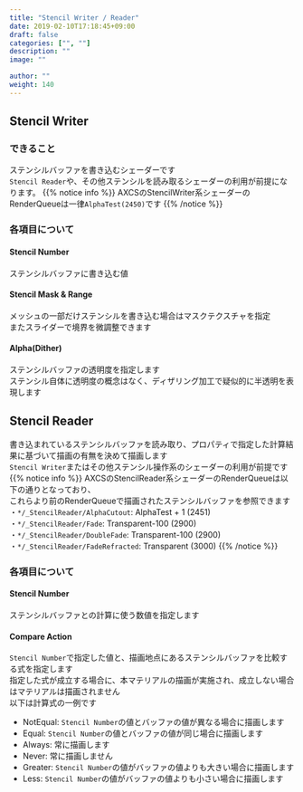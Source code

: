 ```yaml
---
title: "Stencil Writer / Reader"
date: 2019-02-10T17:18:45+09:00
draft: false
categories: ["", ""]
description: ""
image: ""

author: ""
weight: 140
---
```

## Stencil Writer
### できること
ステンシルバッファを書き込むシェーダーです  
`Stencil Reader`や、その他ステンシルを読み取るシェーダーの利用が前提になります。
{{% notice info %}}
AXCSのStencilWriter系シェーダーのRenderQueueは一律`AlphaTest(2450)`です
{{% /notice %}}
<!-- {{< figure src="/images/cat_common1.gif" >}} -->
### 各項目について
#### Stencil Number
ステンシルバッファに書き込む値
#### Stencil Mask & Range
メッシュの一部だけステンシルを書き込む場合はマスクテクスチャを指定  
またスライダーで境界を微調整できます
#### Alpha(Dither)
ステンシルバッファの透明度を指定します  
ステンシル自体に透明度の概念はなく、ディザリング加工で疑似的に半透明を表現します
## Stencil Reader
書き込まれているステンシルバッファを読み取り、プロパティで指定した計算結果に基づいて描画の有無を決めて描画します  
`Stencil Writer`またはその他ステンシル操作系のシェーダーの利用が前提です
{{% notice info %}}
AXCSのStencilReader系シェーダーのRenderQueueは以下の通りとなっており、  
これらより前のRenderQueueで描画されたステンシルバッファを参照できます  
・`*/_StencilReader/AlphaCutout`: AlphaTest + 1 (2451)  
・`*/_StencilReader/Fade`: Transparent-100 (2900)  
・`*/_StencilReader/DoubleFade`: Transparent-100 (2900)  
・`*/_StencilReader/FadeRefracted`: Transparent (3000)
{{% /notice %}}
### 各項目について
#### Stencil Number
ステンシルバッファとの計算に使う数値を指定します
#### Compare Action
`Stencil Number`で指定した値と、描画地点にあるステンシルバッファを比較する式を指定します  
指定した式が成立する場合に、本マテリアルの描画が実施され、成立しない場合はマテリアルは描画されません  
以下は計算式の一例です
- NotEqual: `Stencil Number`の値とバッファの値が異なる場合に描画します
- Equal: `Stencil Number`の値とバッファの値が同じ場合に描画します
- Always: 常に描画します
- Never: 常に描画しません
- Greater: `Stencil Number`の値がバッファの値よりも大きい場合に描画します
- Less: `Stencil Number`の値がバッファの値よりも小さい場合に描画します